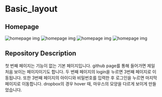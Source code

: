# Basic_layout

## Homepage

<img src="./images/basic_page" alt="homepage img"></img>
<img src="./images/link_to_loginpage" alt="homepage img"></img>
<img src="./images/loginpage" alt="homepage img"></img>
<img src="./images/dropbox" alt="homepage img"></img>

## Repository Description

첫 번째 페이지는 기능이 없는 기본 페이지입니다. github page를 통해 들어가면 제일 처음 보이는 페이지이기도 합니다. 두 번째 페이지의 login을 누르면 3번째 페이지로 이동됩니다. 또한 3번째 페이지의 아이디와 비밀번호를 입력한 후 로그인을 누르면 마지막 페이지로 이동합니다. dropbox의 경우 hover 때, 마우스의 모양을 다르게 보이게 만들었습니다.